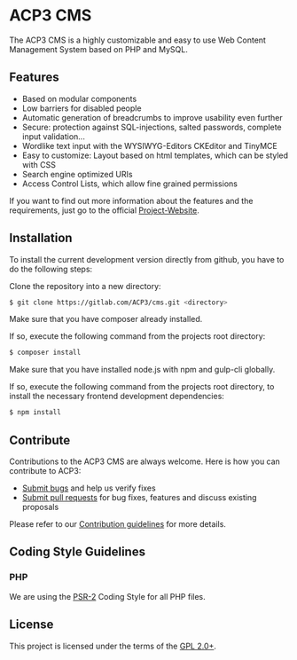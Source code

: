 # ACP3 CMS

The ACP3 CMS is a highly customizable and easy to use Web Content Management System based on PHP and MySQL. 

## Features

* Based on modular components
* Low barriers for disabled people
* Automatic generation of breadcrumbs to improve usability even further
* Secure: protection against SQL-injections, salted passwords, complete input validation...
* Wordlike text input with the WYSIWYG-Editors CKEditor and TinyMCE
* Easy to customize: Layout based on html templates, which can be styled with CSS
* Search engine optimized URIs
* Access Control Lists, which allow fine grained permissions 

If you want to find out more information about the features and the requirements, just go to the official [Project-Website](http://www.acp3-cms.net).

## Installation

To install the current development version directly from github, you have to do the following steps:

Clone the repository into a new directory:
```sh
$ git clone https://gitlab.com/ACP3/cms.git <directory>
```

Make sure that you have composer already installed.

If so, execute the following command from the projects root directory:

```sh
$ composer install
```

Make sure that you have installed node.js with npm and gulp-cli globally.

If so, execute the following command from the projects root directory, to install the necessary frontend development dependencies:
```sh
$ npm install
```

## Contribute

Contributions to the ACP3 CMS are always welcome. Here is how you can contribute to ACP3:

- [Submit bugs](https://gitlab.com/ACP3/cms/issues) and help us verify fixes
- [Submit pull requests](https://gitlab.com/ACP3/cms/merge_requests) for bug fixes, features and discuss existing proposals

Please refer to our [Contribution guidelines](https://gitlab.com/ACP3/cms/blob/master/CONTRIBUTING.md) for more details.

## Coding Style Guidelines

### PHP

We are using the [PSR-2](https://github.com/php-fig/fig-standards/blob/master/accepted/PSR-2-coding-style-guide.md) Coding Style for all PHP files.

## License

This project is licensed under the terms of the [GPL 2.0+](https://gitlab.com/ACP3/cms/blob/master/LICENSE).

